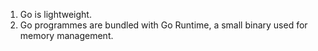 1. Go is lightweight.
2. Go programmes are bundled with Go Runtime, a small binary used for memory management.